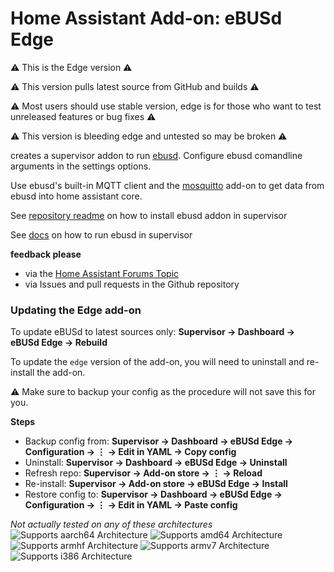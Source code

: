 # Home Assistant Add-on: eBUSd Edge

⚠️ This is the Edge version ⚠️

⚠️ This version pulls latest source from GitHub and builds ⚠️

⚠️ Most users should use stable version, edge is for those who want to test unreleased features or bug fixes ⚠️

⚠️ This version is bleeding edge and untested so may be broken ⚠️

creates a supervisor addon to run [ebusd](http://ebusd.eu). Configure ebusd comandline arguments in the settings options.

Use ebusd's built-in MQTT client and the [mosquitto](https://github.com/home-assistant/addons/tree/master/mosquitto) add-on to get data from ebusd into home assistant core.


See [repository readme](https://github.com/LukasGrebe/ha-addons#how-to-install) on how to install ebusd addon in supervisor

See [docs](https://github.com/LukasGrebe/ha-addons/blob/main/ebusd/DOCS.md#how-to-run-ebusd) on how to run ebusd in supervisor

**feedback please**
- via the [Home Assistant Forums Topic](https://community.home-assistant.io/t/an-ebusd-add-on/344852)
- via Issues and pull requests in the Github repository

### Updating the Edge add-on

To update eBUSd to latest sources only: **Supervisor → Dashboard → eBUSd Edge → Rebuild**

To update the `edge` version of the add-on, you will need to uninstall and re-install the add-on.

⚠️ Make sure to backup your config as the procedure will not save this for you.

**Steps**
- Backup config from: **Supervisor → Dashboard → eBUSd Edge → Configuration → ⋮ → Edit in YAML → Copy config**
- Uninstall: **Supervisor → Dashboard → eBUSd Edge → Uninstall**
- Refresh repo: **Supervisor → Add-on store → ⋮ → Reload**
- Re-install: **Supervisor → Add-on store → eBUSd Edge → Install**
- Restore config to: **Supervisor → Dashboard → eBUSd Edge → Configuration → ⋮ → Edit in YAML → Paste config**


*Not actually tested on any of these architectures*
![Supports aarch64 Architecture][aarch64-shield]
![Supports amd64 Architecture][amd64-shield]
![Supports armhf Architecture][armhf-shield]
![Supports armv7 Architecture][armv7-shield]
![Supports i386 Architecture][i386-shield]

[aarch64-shield]: https://img.shields.io/badge/aarch64-yes-green.svg
[amd64-shield]: https://img.shields.io/badge/amd64-yes-green.svg
[armhf-shield]: https://img.shields.io/badge/armhf-yes-green.svg
[armv7-shield]: https://img.shields.io/badge/armv7-yes-green.svg
[i386-shield]: https://img.shields.io/badge/i386-yes-green.svg
